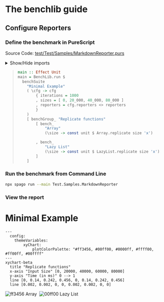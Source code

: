# The benchlib guide

## Configure Reporters

### Define the benchmark in PureScript

<!-- start:code
{ 
  "file": "test/Test/Samples/MarkdownReporter.purs",
  "section": "Header",
  "collapsible": true,
  "link": true
}
-->
Source Code: [test/Test/Samples/MarkdownReporter.purs](test/Test/Samples/MarkdownReporter.purs)
<details>
<summary>Show/Hide imports</summary>

> ```purescript
> module Test.Samples.MarkdownReporter (main) where
> 
> import Prelude
> import BenchLib (benchGroup_, benchSuite, bench_)
> import BenchLib as BenchLib
> import BenchLib.Reporters.Html (reportHtml)
> import BenchLib.Reporters.Json (reportJson)
> import BenchLib.Reporters.Markdown (reportMarkdown)
> import Data.Array as Array
> import Data.List.Lazy as LazyList
> import Effect (Effect)
> ```

</details>
<!-- end -->

<!-- start:code
{"file": "test/Test/Samples/MarkdownReporter.purs", "section": "Main"}
-->

> ```purescript
> main :: Effect Unit
> main = BenchLib.run $
>   benchSuite
>     "Minimal Example"
>     ( \cfg -> cfg
>         { iterations = 1000
>         , sizes = [ 0, 20_000, 40_000, 80_000 ]
>         , reporters = cfg.reporters <> reporters
>         }
>     )
>     [ benchGroup_ "Replicate functions"
>         [ bench_
>             "Array"
>             (\size -> const unit $ Array.replicate size 'x')
> 
>         , bench_
>             "Lazy List"
>             (\size -> const unit $ LazyList.replicate size 'x')
>         ]
>     ]
> ```
<!-- end -->

### Run the benchmark from Command Line

<!-- start:run
{"cmd": "npx spago run --main Test.Samples.MarkdownReporter", "hide": true}
-->
```bash
npx spago run --main Test.Samples.MarkdownReporter
```


<!-- end -->

### View the report

<!-- start:raw
{"file": "docs/chapters/02_reporters/report.md"}
-->
# Minimal Example
```mermaid
---
  config:
    themeVariables:
        xyChart:
            plotColorPalette: "#ff3456, #00ff00, #0000ff, #ffff00, #ff00ff, #00ffff"
---
xychart-beta
  title "Replicate functions"
  x-axis "Input Size" [0, 20000, 40000, 60000, 80000]
  y-axis "Time (in ms)" 0 --> 1
  line [0, 0.14, 0.242, 0.456, 0, 0.14, 0.242, 0.456]
  line [0.002, 0.002, 0, 0, 0.002, 0.002, 0, 0]
```
![ff3456](https://placehold.co/8x8/ff3456/ff3456.png) Array&nbsp;&nbsp;![00ff00](https://placehold.co/8x8/00ff00/00ff00.png) Lazy List
<!-- end -->
